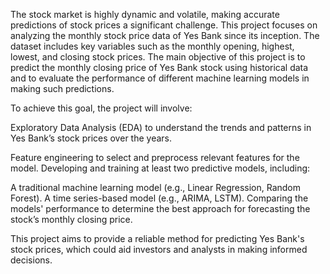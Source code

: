 The stock market is highly dynamic and volatile, making accurate predictions of stock prices a significant challenge. This project focuses on analyzing the monthly stock price data of Yes Bank since its inception. The dataset includes key variables such as the monthly opening, highest, lowest, and closing stock prices. The main objective of this project is to predict the monthly closing price of Yes Bank stock using historical data and to evaluate the performance of different machine learning models in making such predictions.

To achieve this goal, the project will involve:

Exploratory Data Analysis (EDA) to understand the trends and patterns in Yes Bank’s stock prices over the years.

Feature engineering to select and preprocess relevant features for the model. Developing and training at least two predictive models, including:

A traditional machine learning model (e.g., Linear Regression, Random Forest).
A time series-based model (e.g., ARIMA, LSTM).
Comparing the models' performance to determine the best approach for forecasting the stock’s monthly closing price.

This project aims to provide a reliable method for predicting Yes Bank's stock prices, which could aid investors and analysts in making informed decisions.
